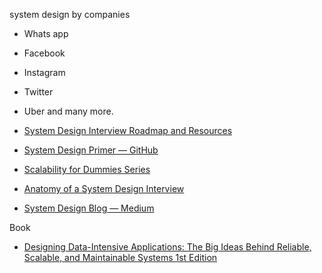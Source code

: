 system design by companies
- Whats app
- Facebook
- Instagram
- Twitter
- Uber and many more.

- [System Design Interview Roadmap and Resources](https://medium.com/coderbyte/system-design-interview-roadmap-and-resources-e22d702b44da)
- [System Design Primer — GitHub](https://github.com/donnemartin/system-design-primer#index-of-system-design-topics)
- [Scalability for Dummies Series](https://www.lecloud.net/tagged/scalability/chrono)
- [Anatomy of a System Design Interview](https://hackernoon.com/anatomy-of-a-system-design-interview-4cb57d75a53f)
- [System Design Blog — Medium](https://medium.com/system-design-blog)

Book
- [Designing Data-Intensive Applications: The Big Ideas Behind Reliable, Scalable, and Maintainable Systems 1st Edition]()
